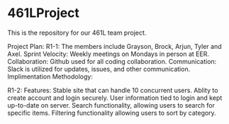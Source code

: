 # 461LProject
This is the repository for our 461L team project. 

Project Plan: 
R1-1:
The members include Grayson, Brock, Arjun, Tyler and Axel.
Sprint Velocity: Weekly meetings on Mondays in person at EER. 
Collaboration: Github used for all coding collaboration. 
Communication: Slack is utilized for updates, issues, and other communication.
Implimentation Methodology: 

R1-2:
Features: 
Stable site that can handle 10 concurrent users.
Ablity to create account and login securely.
User information tied to login and kept up-to-date on server.
Search functionality, allowing users to search for specific items. 
Filtering functionality allowing users to sort by category.

